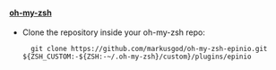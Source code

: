 
#### [oh-my-zsh](http://github.com/robbyrussell/oh-my-zsh)

- Clone the repository inside your oh-my-zsh repo:

        git clone https://github.com/markusgod/oh-my-zsh-epinio.git ${ZSH_CUSTOM:-${ZSH:-~/.oh-my-zsh}/custom}/plugins/epinio
